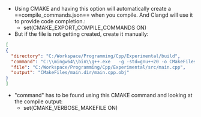 - Using CMAKE and having this option will automatically create a ==compile_commands.json== when you compile. And Clangd will use it to provide code completion.:
	- set(CMAKE_EXPORT_COMPILE_COMMANDS ON)
- But if the file is not getting created, create it manually:
```json
[
{
  "directory": "C:/Workspace/Programming/Cpp/Experimental/build",
  "command": "C:\\mingw64\\bin\\g++.exe   -g -std=gnu++20 -o CMakeFiles\\main.dir\\main.cpp.obj -c C:\\Workspace\\Programming\\Cpp\\Experimental\\src\\main.cpp",
  "file": "C:/Workspace/Programming/Cpp/Experimental/src/main.cpp",
  "output": "CMakeFiles/main.dir/main.cpp.obj"
}
]
```
- "command" has to be found using this CMAKE command and looking at the compile output:
	- set(CMAKE_VERBOSE_MAKEFILE ON)